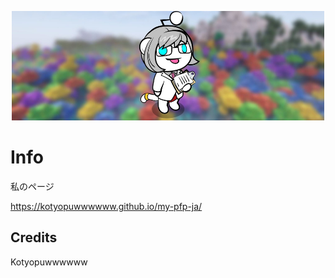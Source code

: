 <p align="center">
	<img width="500" height="175" src="background.jpg">
</p>

# Info
私のページ

https://kotyopuwwwwww.github.io/my-pfp-ja/


## Credits

Kotyopuwwwwww
